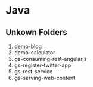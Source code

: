 # Java

## Unkown Folders

1. demo-blog
2. demo-calculator
3. gs-consuming-rest-angularjs
4. gs-register-twitter-app
5. gs-rest-service
6. gs-serving-web-content
